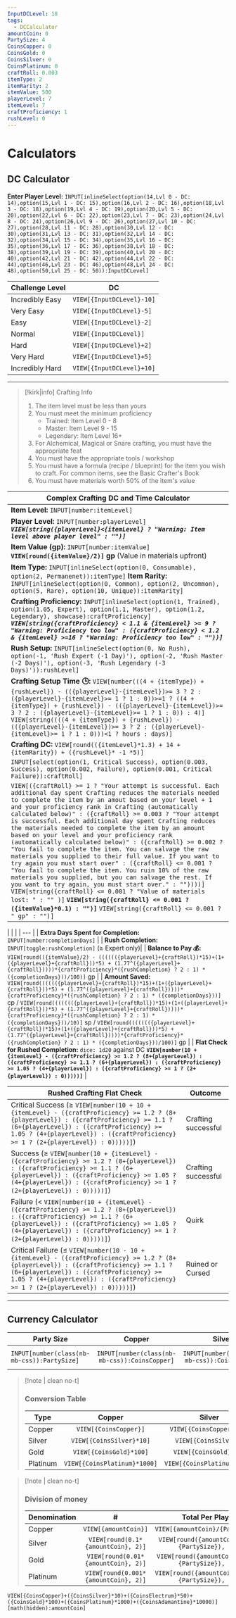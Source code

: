 ```yaml
---
InputDCLevel: 18
tags:
  - DCCalculator
amountCoin: 0
PartySize: 4
CoinsCopper: 0
CoinsGold: 0
CoinsSilver: 0
CoinsPlatinum: 0
craftRoll: 0.003
itemType: 2
itemRarity: 2
itemValue: 500
playerLevel: 7
itemLevel: 7
craftProficiency: 1
rushLevel: 0
---
```


# Calculators

## DC Calculator

**Enter Player Level:** `INPUT[inlineSelect(option(14,Lvl 0 - DC: 14),option(15,Lvl 1 - DC: 15),option(16,Lvl 2 - DC: 16),option(18,Lvl 3 - DC: 18),option(19,Lvl 4 - DC: 19),option(20,Lvl 5 - DC: 20),option(22,Lvl 6 - DC: 22),option(23,Lvl 7 - DC: 23),option(24,Lvl 8 - DC: 24),option(26,Lvl 9 - DC: 26),option(27,Lvl 10 - DC: 27),option(28,Lvl 11 - DC: 28),option(30,Lvl 12 - DC: 30),option(31,Lvl 13 - DC: 31),option(32,Lvl 14 - DC: 32),option(34,Lvl 15 - DC: 34),option(35,Lvl 16 - DC: 35),option(36,Lvl 17 - DC: 36),option(38,Lvl 18 - DC: 38),option(39,Lvl 19 - DC: 39),option(40,Lvl 20 - DC: 40),option(42,Lvl 21 - DC: 42),option(44,Lvl 22 - DC: 44),option(46,Lvl 23 - DC: 46),option(48,Lvl 24 - DC: 48),option(50,Lvl 25 - DC: 50)):InputDCLevel]`

| Challenge Level | DC                        |
| --------------- | ------------------------- |
| Incredibly Easy | `VIEW[{InputDCLevel}-10]` |
| Very Easy       | `VIEW[{InputDCLevel}-5]`  |
| Easy            | `VIEW[{InputDCLevel}-2]`  |
| Normal          | `VIEW[{InputDCLevel}]`    |
| Hard            | `VIEW[{InputDCLevel}+2]`  |
| Very Hard       | `VIEW[{InputDCLevel}+5]`  |
| Incredibly Hard | `VIEW[{InputDCLevel}+10]` |

---

> [!kirk|info] Crafting Info
> 1. The item level must be less than yours
> 2. You must meet the minimum proficiency
>     - Trained: Item Level 0 - 8
>     - Master: Item Level 9 - 15
>     - Legendary: Item Level 16+
> 3. For Alchemical, Magical or Snare crafting, you must have the appropriate feat
> 4. You must have the appropriate tools / workshop
> 5. You must have a formula (recipe / blueprint) for the item you wish to craft. For common items, see the Basic Crafter's Book
> 6. You must have materials worth 50% of the item's value

| Complex Crafting DC and Time Calculator                                                                                 |                                                                                                                
| -------------- |
| **Item Level:** `INPUT[number:itemLevel]` |       
| **Player Level:** `INPUT[number:playerLevel]` _**`VIEW[string({playerLevel}<{itemLevel} ? "Warning: Item level above player level" : "")]`**_|
| **Item Value (gp):** `INPUT[number:itemValue]` **`VIEW[round({itemValue}/2)]` gp** (Value in materials upfront)|
| **Item Type:** `INPUT[inlineSelect(option(0, Consumable), option(2, Permanenet)):itemType]`  **Item Rarity:** `INPUT[inlineSelect(option(0, Common), option(2, Uncommon), option(5, Rare), option(10, Unique)):itemRarity]`|
| **Crafting Proficiency:** `INPUT[inlineSelect(option(1, Trained), option(1.05, Expert), option(1.1, Master), option(1.2, Legendary), showcase):craftProficiency]` _**`VIEW[string({craftProficiency} < 1.1 & {itemLevel} >= 9 ? "Warning: Proficiency too low" : ({craftProficiency} < 1.2 & {itemLevel} >=16 ? "Warning: Proficiency too low" : ""))]`**_ |
| **Rush Setup:** `INPUT[inlineSelect(option(0, No Rush), option(-1, 'Rush Expert (-1 Day)'), option(-2, 'Rush Master (-2 Days)'), option(-3, 'Rush Legendary (-3 Days)')):rushLevel]` |
| **Crafting Setup Time 🕒:** `VIEW[number(((4 + {itemType}) + {rushLevel}) - (({playerLevel}-{itemLevel})>= 3 ? 2 : ({playerLevel}-{itemLevel}>= 1 ? 1 : 0))>=1 ? ((4 + {itemType}) + {rushLevel}) - (({playerLevel}-{itemLevel})>= 3 ? 2 : ({playerLevel}-{itemLevel}>= 1 ? 1 : 0)) : 4)]` `VIEW[string((((4 + {itemType}) + {rushLevel}) - (({playerLevel}-{itemLevel})>= 3 ? 2 : ({playerLevel}-{itemLevel}>= 1 ? 1 : 0)))<1 ? hours : days)]`|
| **Crafting DC:** `VIEW[round(({itemLevel}*1.3) + 14 + {itemRarity}) + ({rushLevel}* -1 *5)]`                                   |
| `INPUT[select(option(1, Critical Success), option(0.003, Success), option(0.002, Failure), option(0.001, Critical Failure)):craftRoll]`|
| `VIEW[({craftRoll} >= 1 ? "Your attempt is successful. Each additional day spent Crafting reduces the materials needed to complete the item by an amout based on your level + 1 and your proficiency rank in Crafting (automatically calculated below)" : ({craftRoll} >= 0.003 ? "Your attempt is successful. Each additional day spent Crafting reduces the materials needed to complete the item by an amount based on your level and your proficiency rank (automatically calculated below)" : ({craftRoll} >= 0.002 ? "You fail to complete the item. You can salvage the raw materials you supplied to their full value. If you want to try again you must start over" : ({craftRoll} <= 0.001 ? "You fail to complete the item. You ruin 10% of the raw materials you supplied, but you can salvage the rest. If you want to try again, you must start over." : ""))))]` `VIEW[string({craftRoll} <= 0.001 ? "Value of materials lost: " : "" )]` **`VIEW[string({craftRoll} <= 0.001 ?  ({itemValue}*0.1) : "")]`** `VIEW[string({craftRoll} <= 0.001 ? " gp" : "")]`|

|  |  |
| --- |
| **Extra Days Spent for Completion:** `INPUT[number:completionDays]` |
| **Rush Completion:** `INPUT[toggle:rushCompletion]` (≥ Expert only)|
| **Balance to Pay 💰:** `VIEW[round(({itemValue}/2) - (((((({playerLevel}+{craftRoll})*15)+(1+({playerLevel}+{craftRoll}))*5) + (1.77^({playerLevel}+{craftRoll}))))*{craftProficiency}*({rushCompletion} ? 2 : 1) * ({completionDays}))/100)]` gp |
| **Amount Saved:** `VIEW[round(((((({playerLevel}+{craftRoll})*15)+(1+({playerLevel}+{craftRoll}))*5) + (1.77^({playerLevel}+{craftRoll}))))*{craftProficiency}*({rushCompletion} ? 2 : 1) * ({completionDays}))]` cp  /  `VIEW[round((((((({playerLevel}+{craftRoll})*15)+(1+({playerLevel}+{craftRoll}))*5) + (1.77^({playerLevel}+{craftRoll}))))*{craftProficiency}*({rushCompletion} ? 2 : 1) * ({completionDays}))/10)]` sp  /  `VIEW[round((((((({playerLevel}+{craftRoll})*15)+(1+({playerLevel}+{craftRoll}))*5) + (1.77^({playerLevel}+{craftRoll}))))*{craftProficiency}*({rushCompletion} ? 2 : 1) * ({completionDays}))/100)]` gp |
| **Flat Check for Rushed Completion:** `dice: 1d20` against DC **`VIEW[number(10 + {itemLevel} - ({craftProficiency} >= 1.2 ? (8+{playerLevel}) : ({craftProficiency} >= 1.1 ? (6+{playerLevel}) : ({craftProficiency} >= 1.05 ? (4+{playerLevel}) : ({craftProficiency} >= 1 ? (2+{playerLevel}) : 0)))))]`** |


| Rushed Crafting Flat Check                                                                                                                                                                                                                                            | Outcome             |
| --------------------------------------------------------------------------------------------------------------------------------------------------------------------------------------------------------------------------------------------------------------------- | ------------------- |
| Critical Success (≥ `VIEW[number(10 + 10 + {itemLevel} - ({craftProficiency} >= 1.2 ? (8+{playerLevel}) : ({craftProficiency} >= 1.1 ? (6+{playerLevel}) : ({craftProficiency} >= 1.05 ? (4+{playerLevel}) : ({craftProficiency} >= 1 ? (2+{playerLevel}) : 0)))))]`) | Crafting successful |
| Success (≥ `VIEW[number(10 + {itemLevel} - ({craftProficiency} >= 1.2 ? (8+{playerLevel}) : ({craftProficiency} >= 1.1 ? (6+{playerLevel}) : ({craftProficiency} >= 1.05 ? (4+{playerLevel}) : ({craftProficiency} >= 1 ? (2+{playerLevel}) : 0)))))]`)               | Crafting successful |
| Failure (< `VIEW[number(10 + {itemLevel} - ({craftProficiency} >= 1.2 ? (8+{playerLevel}) : ({craftProficiency} >= 1.1 ? (6+{playerLevel}) : ({craftProficiency} >= 1.05 ? (4+{playerLevel}) : ({craftProficiency} >= 1 ? (2+{playerLevel}) : 0)))))]`)               | Quirk               |
| Critical Failure (≤ `VIEW[number(10 - 10 + {itemLevel} - ({craftProficiency} >= 1.2 ? (8+{playerLevel}) : ({craftProficiency} >= 1.1 ? (6+{playerLevel}) : ({craftProficiency} >= 1.05 ? (4+{playerLevel}) : ({craftProficiency} >= 1 ? (2+{playerLevel}) : 0)))))]`) | Ruined or Cursed    |


---
## Currency Calculator

| Party Size                                  |                    Copper                     |                    Silver                     |                    Gold                     |                    Platinum                     |
| ------------------------------------------- | :-------------------------------------------: | :-------------------------------------------: | :-----------------------------------------: | :---------------------------------------------: |
| `INPUT[number(class(nb-mb-css)):PartySize]` | `INPUT[number(class(nb-mb-css)):CoinsCopper]` | `INPUT[number(class(nb-mb-css)):CoinsSilver]` | `INPUT[number(class(nb-mb-css)):CoinsGold]` | `INPUT[number(class(nb-mb-css)):CoinsPlatinum]` |


> [!note | clean no-t]
> 
> ### Conversion Table
> | Type | Copper | Silver | Gold | Platinum |
> |-|:-:|:-:|:-:|:-:|
> | Copper | `VIEW[{CoinsCopper}]` | `VIEW[{CoinsCopper}/10]` | `VIEW[{CoinsCopper}/100]` | `VIEW[{CoinsCopper}/1000]` |
> | Silver |  `VIEW[{CoinsSilver}*10]` | `VIEW[{CoinsSilver}]` | `VIEW[{CoinsSilver}/10]` | `VIEW[{CoinsSilver}/100]` |
> | Gold |  `VIEW[{CoinsGold}*100]` | `VIEW[{CoinsGold}*10]` | `VIEW[{CoinsGold}]` | `VIEW[{CoinsGold}/10]` |
> | Platinum |  `VIEW[{CoinsPlatinum}*1000]` | `VIEW[{CoinsPlatinum}*100]` | `VIEW[{CoinsPlatinum}*10]` | `VIEW[{CoinsPlatinum}]` |

> [!note | clean no-t]
> ###  Division of money  
>  | Denomination  | # | Total Per Player |
> -|:-:|:-:|
> | Copper   | `VIEW[{amountCoin}]` | `VIEW[{amountCoin}/{PartySize}]` |
> | Silver   | `VIEW[round(0.1*{amountCoin}, 2)]` | `VIEW[round({amountCoin}/(10*{PartySize}), 2)]` |
> | Gold     | `VIEW[round(0.01*{amountCoin}, 2)]` | `VIEW[round({amountCoin}/(100*{PartySize}), 2)]` |
> | Platinum | `VIEW[round(0.001*{amountCoin}, 2)]` | `VIEW[round({amountCoin}/(1000*{PartySize}), 2)]` |

`VIEW[{CoinsCopper}+({CoinsSilver}*10)+({CoinsElectrum}*50)+({CoinsGold}*100)+({CoinsPlatinum}*1000)+({CoinsAdamantine}*10000)][math(hidden):amountCoin]`